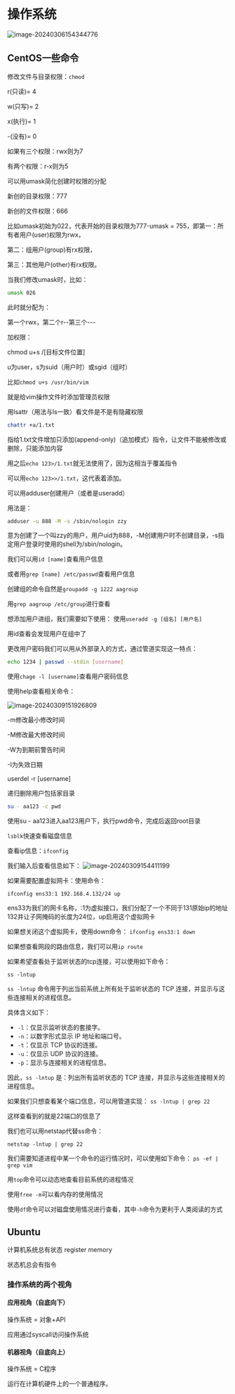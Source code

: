 # 操作系统 

![image-20240306154344776](https://cdn.jsdelivr.net/gh/Zeratuli/Image@main/img/202403061544699.png)

## CentOS一些命令

修改文件与目录权限：`chmod` 

r(只读)= 4

w(只写)= 2

x(执行)= 1

-(没有)= 0

如果有三个权限：rwx则为7

有两个权限：r-x则为5

可以用umask简化创建时权限的分配

新创的目录权限：777

新创的文件权限：666

比如umask初始为022，代表开始的目录权限为777-umask = 755，即第一：所有者用户(user)权限为rwx，

第二：组用户(group)有rx权限，

第三：其他用户(other)有rx权限。

当我们修改umask时，比如：

```bash
umask 026
```

此时就分配为：

第一个rwx，第二个r--第三个---

加权限：

chmod u+s /[目标文件位置]

u为user，s为suid（用户时）或sgid（组时）

比如`chmod u+s /usr/bin/vim`

就是给vim操作文件时添加管理员权限

用lsattr（用法与ls一致）看文件是不是有隐藏权限

```bash
chattr +a/1.txt
```

指给1.txt文件增加只添加(append-only)（追加模式）指令，让文件不能被修改或删除，只能添加内容

用之后`echo 123>/1.txt`就无法使用了，因为这相当于覆盖指令

可以用`echo 123>>/1.txt`，这代表着添加。



可以用adduser创建用户（或者是useradd）

用法是：

```bash
adduser -u 888 -M -s /sbin/nologin zzy
```



意为创建了一个叫zzy的用户，用户uid为888，-M创建用户时不创建目录，-s指定用户登录时使用的shell为/sbin/nologin。

我们可以用`id [name]`查看用户信息

或者用`grep [name] /etc/passwd`查看用户信息

创建组的命令自然是`groupadd -g 1222 aagroup`

用`grep aagroup /etc/group`进行查看

想添加用户进组，我们需要如下使用：
使用`useradd -g [组名] [用户名]`

用id查看会发现用户在组中了

更改用户密码我们可以用从外部录入的方式，通过管道实现这一特点：

```bash
echo 1234 | passwd --stdin [username] 
```

使用`chage -l [username]`查看用户密码信息

使用help查看相关命令：

![image-20240309151926809](C:\Users\54219\AppData\Roaming\Typora\typora-user-images\image-20240309151926809.png)

-m修改最小修改时间

-M修改最大修改时间

-W为到期前警告时间

-I为失效日期



userdel -r [username]

递归删除用户包括家目录

```bash
su - aa123 -c pwd
```

使用su - aa123进入aa123用户下，执行pwd命令，完成后返回root目录



`lsblk`快速查看磁盘信息



查看ip信息：`ifconfig`

我们输入后查看信息如下：
![image-20240309154411199](C:\Users\54219\AppData\Roaming\Typora\typora-user-images\image-20240309154411199.png)

如果需要配置虚拟网卡：使用命令：

`ifconfig ens33:1 192.168.4.132/24 up`

ens33为我们的网卡名称，:1为虚拟接口，我们分配了一个不同于131原始ip的地址132并让子网掩码的长度为24位，up启用这个虚拟网卡

如果想关闭这个虚拟网卡，使用down命令：
`ifconfig ens33:1 down`

如果想查看网段的路由信息，我们可以用`ip route`

如果希望查看处于监听状态的tcp连接，可以使用如下命令：

`ss -lntup`

`ss -lntup` 命令用于列出当前系统上所有处于监听状态的 TCP 连接，并显示与这些连接相关的进程信息。

具体含义如下：

- `-l`：仅显示监听状态的套接字。
- `-n`：以数字形式显示 IP 地址和端口号。
- `-t`：仅显示 TCP 协议的连接。
- `-u`：仅显示 UDP 协议的连接。
- `-p`：显示与连接相关的进程信息。

因此，`ss -lntup` 是：列出所有监听状态的 TCP 连接，并显示与这些连接相关的进程信息。

如果我们只想查看某个端口信息，可以用管道实现：
`ss -lntup | grep 22`

这样查看到的就是22端口的信息了

我们也可以用netstap代替ss命令：

`netstap -lntup | grep 22`



我们需要知道进程中某一个命令的运行情况时，可以使用如下命令：
`ps -ef | grep vim`

用`top`命令可以动态地查看目前系统的进程情况

使用`free -m`可以看内存的使用情况

使用`df`命令可以对磁盘使用情况进行查看，其中`-h`命令为更利于人类阅读的方式

## Ubuntu



计算机系统总有状态 register memory

状态机总会有指令

### 操作系统的两个视角

#### 应用视角（自底向下）

操作系统 = 对象+API

应用通过syscall访问操作系统

#### 机器视角（自底向上）

操作系统 = C程序

运行在计算机硬件上的一个普通程序。



